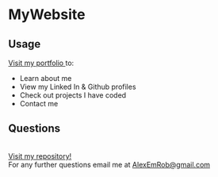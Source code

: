 # MyWebsite
## Usage
<a href="https://alexemrob.github.io/OfficialPortfolio/">Visit my portfolio </a> to:
<ul><li>Learn about me</li>
  <li>View my Linked In & Github profiles</li>
  <li>Check out projects I have coded</li>
  <li>Contact me</li></ul>



## Questions

<br>[Visit my repository!](https://www.github.com/alexemrob)
<br>
For any further questions email me at AlexEmRob@gmail.com
